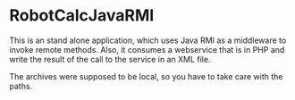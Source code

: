 RobotCalcJavaRMI
================

This is an stand alone application, which uses Java RMI as a middleware to invoke remote methods.
Also, it consumes a webservice that is in PHP and write the result of the call to the service in an
XML file.

The archives were supposed to be local, so you have to take care with the paths.
